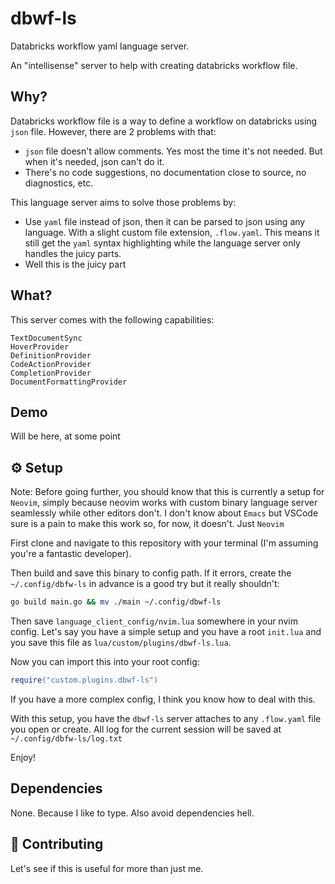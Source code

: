 # dbwf-ls
Databricks workflow yaml language server.

An "intellisense" server to help with creating databricks workflow file.

## Why?

Databricks workflow file is a way to define a workflow on databricks using `json` file.
However, there are 2 problems with that:

- `json` file doesn't allow comments. Yes most the time it's not needed. But when it's needed, json can't do it.
- There's no code suggestions, no documentation close to source, no diagnostics, etc.

This language server aims to solve those problems by:

- Use `yaml` file instead of json, then it can be parsed to json using any language.
With a slight custom file extension, `.flow.yaml`.
This means it still get the `yaml` syntax highlighting while the language server only handles the juicy parts.
- Well this is the juicy part

## What?

This server comes with the following capabilities:

```golang
TextDocumentSync
HoverProvider
DefinitionProvider
CodeActionProvider
CompletionProvider
DocumentFormattingProvider
```

## Demo

Will be here, at some point

## ⚙️  Setup

Note: Before going further, you should know that this is currently a setup for `Neovim`, simply because neovim works with custom binary language server seamlessly while other editors don't.
I don't know about `Emacs` but VSCode sure is a pain to make this work so, for now, it doesn't. Just `Neovim`

First clone and navigate to this repository with your terminal (I'm assuming you're a fantastic developer).

Then build and save this binary to config path. If it errors, create the `~/.config/dbfw-ls` in advance is a good try but it really shouldn't:

```bash
go build main.go && mv ./main ~/.config/dbwf-ls
```

Then save `language_client_config/nvim.lua` somewhere in your nvim config.
Let's say you have a simple setup and you have a root `init.lua` and you save this file as `lua/custom/plugins/dbwf-ls.lua`.

Now you can import this into your root config:

```lua
require("custom.plugins.dbwf-ls")
```

If you have a more complex config, I think you know how to deal with this.

With this setup, you have the `dbwf-ls` server attaches to any `.flow.yaml` file you open or create. All log for the current session will be saved at `~/.config/dbfw-ls/log.txt`

Enjoy!

## Dependencies

None. Because I like to type. Also avoid dependencies hell.

## 👏 Contributing

Let's see if this is useful for more than just me.

